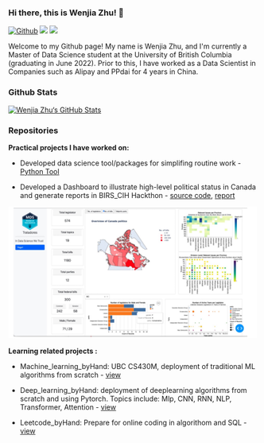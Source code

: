 <!--
**PANDASANG1231/PANDASANG1231** is a ✨ _special_ ✨ repository because its `README.md` (this file) appears on your GitHub profile.

Here are some ideas to get you started:

- 🔭 I’m currently working on ...
- 🌱 I’m currently learning ...
- 👯 I’m looking to collaborate on ...
- 🤔 I’m looking for help with ...
- 💬 Ask me about ...
- 📫 How to reach me: ...
- 😄 Pronouns: ...
- ⚡ Fun fact: ...
-->
### Hi there, this is Wenjia Zhu! 👋 

[![Github](https://img.shields.io/badge/-Github-000?style=flat&logo=Github&logoColor=white)](https://github.com/FernandoRoldan93)
[![](https://img.shields.io/badge/LinkedIn-zhuwenjia-blue)](https://www.linkedin.com/in/wenjia-zhu/)
[![](https://img.shields.io/badge/Gmail-zhuwenjia.mail%40gmail.com-red)](zhuwenjia.mail@gmail.com)

Welcome to my Github page! My name is Wenjia Zhu, and I'm currently a Master of Data Science student at the University of British Columbia (graduating in June 2022). Prior to this, I have worked as a Data Scientist in Companies such as Alipay and PPdai for 4 years in China.

### Github Stats

[![Wenjia Zhu‘s GitHub Stats](https://github-readme-stats.vercel.app/api?username=pandasang1231&show_icons=true&count_private=true&theme=radical)](https://github.com/PANDASANG1231)

### Repositories

**Practical projects I have worked on:**

- Developed data science tool/packages for simplifing routine work  - [Python Tool](https://github.com/PANDASANG1231/tools)

- Developed a Dashboard to illustrate high-level political status in Canada and generate reports in BIRS_CIH Hackthon - [source code](https://github.com/PANDASANG1231/BIRS_CIH_dashboard), [report](https://github.com/PANDASANG1231/BIRS_CIH_dashboard/blob/main/doc/Report%20Final.ipynb)

<img src="https://github.com/PANDASANG1231/BIRS_CIH_dashboard/blob/main/output/overview.jpg" width="500px">

<br />


**Learning related projects :**

- Machine_learning_byHand: UBC CS430M, deployment of traditional ML algorithms from scratch - [view](https://github.com/PANDASANG1231/Machine_learning_byHand)

- Deep_learning_byHand: deployment of deeplearning algorithms from scratch and using Pytorch. Topics include: Mlp, CNN, RNN, NLP, Transformer, Attention - [view](https://github.com/PANDASANG1231/Deeplearning_byHand)

- Leetcode_byHand: Prepare for online coding in algorithom and SQL - [view](https://github.com/PANDASANG1231/Leetcode_byHand)

<!--
- Used reinforcement learning (RL) to solve a random maze - [view](https://github.com/joshsia/random-maze-rl)

Reached goal in 85 steps             |  Reached goal in 99 steps
:-------------------------:|:-------------------------:
![solved-maze1](https://github.com/joshsia/random-maze-rl/blob/main/solved-maze2.png)  |  ![solved-maze2](https://github.com/joshsia/random-maze-rl/blob/main/solved-maze3.png)

<br />

- Developed a Java app to label coordinates of ants in a video - [App](https://github.com/joshsia/Ants), [Servlet](https://github.com/joshsia/AntsServlet)

Landing page             |  Tracking page
:-------------------------:|:-------------------------:
![landing-page](https://github.com/joshsia/Ants/blob/main/ui_images/landing-page.png)  |  ![tracking-page](https://github.com/joshsia/Ants/blob/main/ui_images/tracking-page.png)

<br />


- Analysed the socioeconomic factors associated with COVID-19 prevalence - [view](https://github.com/UBC-MDS/DSCI_522_US_social_determinants_of_health_by_county)

- Classified objects using haptics data - [view](https://github.com/joshsia/haptics-classification)

-->
